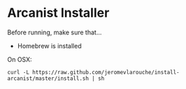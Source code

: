Arcanist Installer
==================

Before running, make sure that...

* Homebrew is installed

On OSX:

    curl -L https://raw.github.com/jeromevlarouche/install-arcanist/master/install.sh | sh
